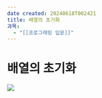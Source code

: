 ```yaml
---
date created: 20240618T002421
title: 배열의 초기화
과목:
  - "[[프로그래밍 입문]]"
---
```


# 배열의 초기화

![](https://i.imgur.com/l3g92EK.png)
